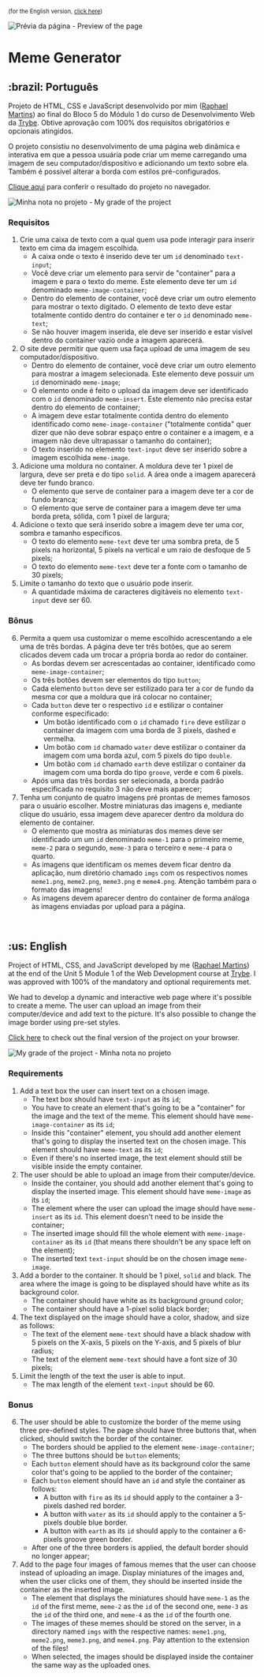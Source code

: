 <small>(for the English version, <a href="#en">click here</a>)</small>

![Prévia da página - Preview of the page](./preview.gif)

# Meme Generator
<h2>:brazil: Português</h2>
<p id="pt">Projeto de HTML, CSS e JavaScript desenvolvido por mim (<a href="https://www.linkedin.com/in/raphaelameidamartins/" target="_blank" rel="external">Raphael Martins</a>) ao final do Bloco 5 do Módulo 1 do curso de Desenvolvimento Web da <a href="https://www.betrybe.com" targe="_blank" rel="nofollow">Trybe</a>. Obtive aprovação com 100% dos requisitos obrigatórios e opcionais atingidos.</p>
<p>O projeto consistiu no desenvolvimento de uma página web dinâmica e interativa em que a pessoa usuária pode criar um meme carregando uma imagem de seu computador/dispositivo e adicionando um texto sobre ela. Também é possível alterar a borda com estilos pré-configurados.</p>
<p><a href="https://raphaelalmeidamartins.github.io/project-meme-generator/" target="_blank">Clique aqui</a> para conferir o resultado do projeto no navegador.</p>

![Minha nota no projeto - My grade of the project](./nota.png)

### Requisitos
<ol>
  <li>Crie uma caixa de texto com a qual quem usa pode interagir para inserir texto em cima da imagem escolhida.
    <ul>
      <li>A caixa onde o texto é inserido deve ter um <code>id</code> denominado <code>text-input</code>;</li>
      <li>Você deve criar um elemento para servir de "container" para a imagem e para o texto do meme. Este elemento deve ter um <code>id</code> denominado <code>meme-image-container</code>;</li>
      <li>Dentro do elemento de container, você deve criar um outro elemento para mostrar o texto digitado. O elemento de texto deve estar totalmente contido dentro do container e ter o <code>id</code> denominado <code>meme-text</code>;</li>
      <li>Se não houver imagem inserida, ele deve ser inserido e estar visível dentro do container vazio onde a imagem aparecerá.</li>
    </ul>
  </li>
  <li>O site deve permitir que quem usa faça upload de uma imagem de seu computador/dispositivo.
    <ul>
      <li>Dentro do elemento de container, você deve criar um outro elemento para mostrar a imagem selecionada. Este elemento deve possuir um <code>id</code> denominado <code>meme-image</code>;</li>
      <li>O elemento onde é feito o upload da imagem deve ser identificado com o <code>id</code> denominado <code>meme-insert</code>. Este elemento não precisa estar dentro do elemento de container;</li>
      <li>A imagem deve estar totalmente contida dentro do elemento identificado como <code>meme-image-container</code> ("totalmente contida" quer dizer que não deve sobrar espaço entre o container e a imagem, e a imagem não deve ultrapassar o tamanho do container);</li>
      <li>O texto inserido no elemento <code>text-input</code> deve ser inserido sobre a imagem escolhida <code>meme-image</code>.</li>
    </ul>
  </li>
  <li>Adicione uma moldura no container. A moldura deve ter 1 pixel de largura, deve ser preta e do tipo <code>solid</code>. A área onde a imagem aparecerá deve ter fundo branco.
    <ul>
      <li>O elemento que serve de container para a imagem deve ter a cor de fundo branca;</li>
      <li>O elemento que serve de container para a imagem deve ter uma borda preta, sólida, com 1 pixel de largura;</li>
    </ul>
  </li>
  <li>Adicione o texto que será inserido sobre a imagem deve ter uma cor, sombra e tamanho específicos.
    <ul>
      <li>O texto do elemento <code>meme-text</code> deve ter uma sombra preta, de 5 pixels na horizontal, 5 pixels na vertical e um raio de desfoque de 5 pixels;</li>
      <li>O texto do elemento <code>meme-text</code> deve ter a fonte com o tamanho de 30 pixels;</li>
    </ul>
  </li>
  <li>Limite o tamanho do texto que o usuário pode inserir.
  <ul>
    <li>A quantidade máxima de caracteres digitáveis no elemento <code>text-input</code> deve ser 60.</li>
  </ul>
  </li>
</ol>

### Bônus
<ol start="6">
  <li>Permita a quem usa customizar o meme escolhido acrescentando a ele uma de três bordas. A página deve ter três botões, que ao serem clicados devem cada um trocar a própria borda ao redor do container.
    <ul>
      <li>As bordas devem ser acrescentadas ao container, identificado como <code>meme-image-container</code>;</li>
      <li>Os três botões devem ser elementos do tipo <code>button</code>;</li>
      <li>Cada elemento <code>button</code> deve ser estilizado para ter a cor de fundo da mesma cor que a moldura que irá colocar no container;</li>
      <li>Cada <code>button</code> deve ter o respectivo <code>id</code> e estilizar o container conforme especificado:
        <ul>
          <li>Um botão identificado com o <code>id</code> chamado <code>fire</code> deve estilizar o container da imagem com uma borda de 3 pixels, dashed e vermelha.</li>
          <li>Um botão com <code>id</code> chamado <code>water</code> deve estilizar o container da imagem com uma borda azul, com 5 pixels do tipo <code>double</code>.</li>
          <li>Um botão com <code>id</code> chamado <code>earth</code> deve estilizar o container da imagem com uma borda do tipo <code>groove</code>, verde e com 6 pixels.</li>
        </ul>
      </li>
      <li>Após uma das três bordas ser selecionada, a borda padrão especificada no requisito 3 não deve mais aparecer;</li>
    </ul>
  </li>
  <li>Tenha um conjunto de quatro imagens pré prontas de memes famosos para o usuário escolher. Mostre miniaturas das imagens e, mediante clique do usuário, essa imagem deve aparecer dentro da moldura do elemento de container.
    <ul>
      <li>O elemento que mostra as miniaturas dos memes deve ser identificado um um <code>id</code> denominado <code>meme-1</code> para o primeiro meme, <code>meme-2</code> para o segundo, <code>meme-3</code> para o terceiro e <code>meme-4</code> para o quarto.</li>
      <li>As imagens que identificam os memes devem ficar dentro da aplicação, num diretório chamado <code>imgs</code> com os respectivos nomes <code>meme1.png</code>, <code>meme2.png</code>, <code>meme3.png</code> e <code>meme4.png</code>. Atenção também para o formato das imagens!</li>
      <li>As imagens devem aparecer dentro do container de forma análoga às imagens enviadas por upload para a página.</li>
    </ul>
  </li>
</ol>
<br>

<h2 id="en">:us: English</h2>
<p>Project of HTML, CSS, and JavaScript developed by me (<a href="https://www.linkedin.com/in/raphaelameidamartins/" target="_blank" rel="external">Raphael Martins</a>) at the end of the Unit 5 Module 1 of the Web Development course at <a href="https://www.betrybe.com" targe="_blank" rel="nofollow">Trybe</a>. I was approved with 100% of the mandatory and optional requirements met.</p>
<p>We had to develop a dynamic and interactive web page where it's possible to create a meme. The user can upload an image from their computer/device and add text to the picture. It's also possible to change the image border using pre-set styles.</p>
<p><a href="https://raphaelalmeidamartins.github.io/project-meme-generator/" target="_blank">Click here</a> to check out the final version of the project on your browser.</p>

![My grade of the project - Minha nota no projeto](./nota.png)

### Requirements
<ol>
  <li>Add a text box the user can insert text on a chosen image.
    <ul>
      <li>The text box should have <code>text-input</code> as its <code>id</code>;</li>
      <li>You have to create an element that's going to be a "container" for the image and the text of the meme. This element should have <code>meme-image-container</code> as its <code>id</code>;</li>
      <li>Inside this "container" element, you should add another element that's going to display the inserted text on the chosen image. This element should have <code>meme-text</code> as its <code>id</code>;</li>
      <li>Even if there's no inserted image, the text element should still be visible inside the empty container.</li>
    </ul>
  </li>
  <li>The user should be able to upload an image from their computer/device.
    <ul>
      <li>Inside the container, you should add another element that's going to display the inserted image. This element should have <code>meme-image</code> as its <code>id</code>;</li>
      <li>The element where the user can upload the image should have <code>meme-insert</code> as its <code>id</code>. This element doesn't need to be inside the container;</li>
      <li>The inserted image should fill the whole element with <code>meme-image-container</code> as its <code>id</code> (that means there shouldn't be any space left on the element);</li>
      <li>The inserted text <code>text-input</code> should be on the chosen image <code>meme-image</code>.</li>
    </ul>
  </li>
  <li>Add a border to the container. It should be 1 pixel, <code>solid</code> and black. The area where the image is going to be displayed should have white as its background color.
    <ul>
      <li>The container should have white as its background ground color;</li>
      <li>The container should have a 1-pixel solid black border;</li>
    </ul>
  </li>
  <li>The text displayed on the image should have a color, shadow, and size as follows:
    <ul>
      <li>The text of the element <code>meme-text</code> should have a black shadow with 5 pixels on the X-axis, 5 pixels on the Y-axis, and 5 pixels of blur radius;</li>
      <li>The text of the element <code>meme-text</code> should have a font size of 30 pixels;</li>
    </ul>
  </li>
  <li>Limit the length of the text the user is able to input.
  <ul>
    <li>The max length of the element <code>text-input</code> should be 60.</li>
  </ul>
  </li>
</ol>

### Bonus
<ol start="6">
  <li>The user should be able to customize the border of the meme using three pre-defined styles. The page should have three buttons that, when clicked, should switch the border of the container.
    <ul>
      <li>The borders should be applied to the element <code>meme-image-container</code>;</li>
      <li>The three buttons should be <code>button</code> elements;</li>
      <li>Each <code>button</code> element should have as its background color the same color that's going to be applied to the border of the container;</li>
      <li>Each <code>button</code> element should have an <code>id</code> and style the container as follows:
        <ul>
          <li>A button with <code>fire</code> as its <code>id</code> should apply to the container a 3-pixels dashed red border.</li>
          <li>A button with <code>water</code> as its <code>id</code> should apply to the container a 5-pixels double blue border.</li>
          <li>A button with <code>earth</code> as its <code>id</code> should apply to the container a 6-pixels groove green border.</li>
        </ul>
      </li>
      <li>After one of the three borders is applied, the default border should no longer appear;</li>
    </ul>
  </li>
  <li>Add to the page four images of famous memes that the user can choose instead of uploading an image. Display miniatures of the images and, when the user clicks one of them, they should be inserted inside the container as the inserted image.
    <ul>
      <li>The element that displays the miniatures should have <code>meme-1</code> as the <code>id</code> of the first meme, <code>meme-2</code> as the <code>id</code> of the second one, <code>meme-3</code> as the <code>id</code> of the third one, and <code>meme-4</code> as the <code>id</code> of the fourth one.</li>
      <li>The images of these memes should be stored on the server, in a directory named <code>imgs</code> with the respective names: <code>meme1.png</code>, <code>meme2.png</code>, <code>meme3.png</code>, and <code>meme4.png</code>. Pay attention to the extension of the files!</li>
      <li>When selected, the images should be displayed inside the container the same way as the uploaded ones.</li>
    </ul>
  </li>
</ol>
